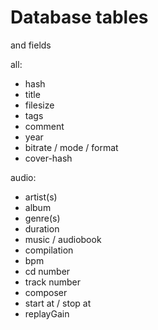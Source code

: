 Database tables
===============
and fields

all:
- hash
- title
- filesize
- tags
- comment
- year
- bitrate / mode / format
- cover-hash

audio:
- artist(s)
- album
- genre(s)
- duration
- music / audiobook
- compilation
- bpm
- cd number
- track number
- composer
- start at / stop at
- replayGain